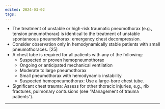```yaml
---
edited: 2024-03-02
tags:
---
```

- The treatment of unstable or high-risk traumatic pneumothorax (e.g., tension pneumothorax) is identical to the treatment of unstable spontaneous pneumothorax: emergency chest decompression.
- Consider observation only in hemodynamically stable patients with small pneumothoraces.  [25]
- A chest tube is required for all patients with any of the following:
	- Suspected or proven hemopneumothorax
	- Ongoing or anticipated mechanical ventilation
	- Moderate to large pneumothorax
	- Small pneumothorax with hemodynamic instability
	- Suspected hemopneumothorax: Use a large-bore chest tube.
- Significant chest trauma: Assess for other thoracic injuries, e.g., rib fractures, pulmonary contusions (see “Management of trauma patients”).

---
